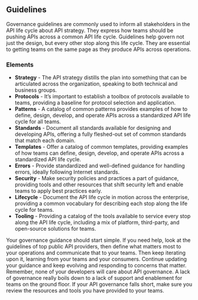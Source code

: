 ## Guidelines 
Governance guidelines are commonly used to inform all stakeholders in the API life cycle about API strategy. They express how teams should be pushing APIs across a common API life cycle. Guidelines help govern not just the design, but every other stop along this life cycle. They are essential to getting teams on the same page as they produce APIs across operations. 

### Elements 
 

- **Strategy** - The API strategy distills the plan into something that can be articulated across the organization, speaking to both technical and business groups. 
- **Protocols** - It’s important to establish a toolbox of protocols available to teams, providing a baseline for protocol selection and application. 
- **Patterns** - A catalog of common patterns provides examples of how to define, design, develop, and operate APIs across a standardized API life cycle for all teams. 
- **Standards** - Document all standards available for designing and developing APIs, offering a fully fleshed-out set of common standards that match each domain. 
- **Templates** - Offer a catalog of common templates, providing examples of how teams can define, design, develop, and operate APIs across a standardized API life cycle. 
- **Errors** - Provide standardized and well-defined guidance for handling errors, ideally following Internet standards. 
- **Security** - Make security policies and practices a part of guidance, providing tools and other resources that shift security left and enable teams to apply best practices early. 
- **Lifecycle** - Document the API life cycle in motion across the enterprise, providing a common vocabulary for describing each stop along the life cycle for teams. 
- **Tooling** - Providing a catalog of the tools available to service every stop along the API life cycle, including a mix of platform, third-party, and open-source solutions for teams. 
 

Your governance guidance should start simple. If you need help, look at the guidelines of top public API providers, then define what matters most to your operations and communicate that to your teams. Then keep iterating upon it, learning from your teams and your consumers. Continue updating your guidance and keep evolving and responding to concerns that matter.
Remember, none of your developers will care about API governance. A lack of governance really boils down to a lack of support and enablement for teams on the ground floor. If your API governance falls short, make sure you review the resources and tools you have provided to your teams. 

